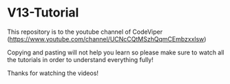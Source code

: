 # V13-Tutorial
 
 This repository is to the youtube channel of CodeViper (https://www.youtube.com/channel/UCNcCQtMSzhQqmCEmbzxxlsw)
 
 Copying and pasting will not help you learn so please make sure to watch all the tutorials in order to understand everything fully!

Thanks for watching the videos!
